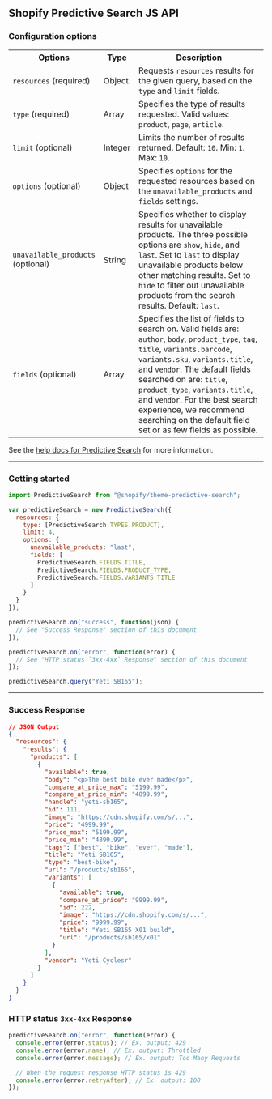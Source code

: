 ## Shopify Predictive Search JS API

### Configuration options

<table>
  <tr>
    <th width="30%">Options</th>
    <th>Type</th>
    <th>Description</th>
  </tr>
  <tr>
    <td><code>resources</code> (required)</td>
    <td>Object</td>
    <td>Requests <code>resources</code> results for the given query, based on the <code>type</code> and <code>limit</code> fields.</td>
  </tr>
  <tr>
    <td><code>type</code> (required)</td>
    <td>Array</td>
    <td>Specifies the type of results requested. Valid values: <code>product</code>, <code>page</code>, <code>article</code>.</td>
  </tr>
  <tr>
    <td><code>limit</code> (optional)</td>
    <td>Integer</td>
    <td>Limits the number of results returned. Default: <code>10</code>. Min:  <code>1</code>. Max: <code>10</code>.</td>
  </tr>
  <tr>
    <td><code>options</code> (optional)</td>
    <td>Object</td>
    <td>Specifies <code>options</code> for the requested resources based on the <code>unavailable_products</code> and <code>fields</code> settings.</td>
  </tr>
  <tr>
    <td><code>unavailable_products</code> (optional)</td>
    <td>String</td>
    <td>Specifies whether to display results for unavailable products. The three possible options are <code>show</code>, <code>hide</code>, and <code>last</code>. Set to <code>last</code> to display unavailable products below other matching results.  Set to <code>hide</code> to filter out unavailable products from the search results. Default: <code>last</code>.</td>
  </tr>
  <tr>
    <td><code>fields</code> (optional)</td>
    <td>Array</td>
    <td>Specifies the list of fields to search on.  Valid fields are: <code>author</code>, <code>body</code>, <code>product_type</code>, <code>tag</code>, <code>title</code>, <code>variants.barcode</code>, <code>variants.sku</code>, <code>variants.title</code>, and <code>vendor</code>.  The default fields searched on are: <code>title</code>, <code>product_type</code>, <code>variants.title</code>, and <code>vendor</code>.  For the best search experience, we recommend searching on the default field set or as few fields as possible.</td>
  </tr>
</table>

See the [help docs for Predictive Search](https://help.shopify.com/en/themes/development/predictive-search) for more information.

---

### Getting started

```javascript
import PredictiveSearch from "@shopify/theme-predictive-search";

var predictiveSearch = new PredictiveSearch({
  resources: {
    type: [PredictiveSearch.TYPES.PRODUCT],
    limit: 4,
    options: {
      unavailable_products: "last",
      fields: [
        PredictiveSearch.FIELDS.TITLE,
        PredictiveSearch.FIELDS.PRODUCT_TYPE,
        PredictiveSearch.FIELDS.VARIANTS_TITLE
      ]
    }
  }
});

predictiveSearch.on("success", function(json) {
  // See "Success Response" section of this document
});

predictiveSearch.on("error", function(error) {
  // See "HTTP status `3xx-4xx` Response" section of this document
});

predictiveSearch.query("Yeti SB165");
```

---

### Success Response

```json
// JSON Output
{
  "resources": {
    "results": {
      "products": [
        {
          "available": true,
          "body": "<p>The best bike ever made</p>",
          "compare_at_price_max": "5199.99",
          "compare_at_price_min": "4899.99",
          "handle": "yeti-sb165",
          "id": 111,
          "image": "https://cdn.shopify.com/s/...",
          "price": "4999.99",
          "price_max": "5199.99",
          "price_min": "4899.99",
          "tags": ["best", "bike", "ever", "made"],
          "title": "Yeti SB165",
          "type": "best-bike",
          "url": "/products/sb165",
          "variants": [
            {
              "available": true,
              "compare_at_price": "9999.99",
              "id": 222,
              "image": "https://cdn.shopify.com/s/...",
              "price": "9999.99",
              "title": "Yeti SB165 X01 build",
              "url": "/products/sb165/x01"
            }
          ],
          "vendor": "Yeti Cyclesr"
        }
      ]
    }
  }
}
```

### HTTP status `3xx-4xx` Response

```js
predictiveSearch.on("error", function(error) {
  console.error(error.status); // Ex. output: 429
  console.error(error.name); // Ex. output: Throttled
  console.error(error.message); // Ex. output: Too Many Requests

  // When the request response HTTP status is 429
  console.error(error.retryAfter); // Ex. output: 100
});
```
